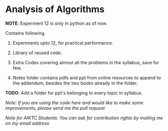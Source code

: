 Analysis of Algorithms
======================

**NOTE**: Experment 12 is only in python as of now.

Contains following.

1.  Experiments upto 12, for practical performance.

2.  Library of reused code.

3.  Extra Codes covering almost all the problems in the syllabus, save for few. 

4.  Notes folder contains pdfs and ppt from online resources to append to the addendum, besides the two books already in the folder.


**TODO**: Add a folder for ppt's belonging to every topic in syllabus.

*Note: If you are using the code here and would like to make some improvements, please send me the pull request*

*Note for AIKTC Students: You can ask for contribution rights by mailing me on my email address*
